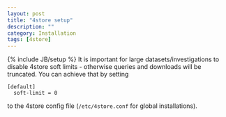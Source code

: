```yaml
---
layout: post
title: "4store setup"
description: ""
category: Installation
tags: [4store]
---
```

{% include JB/setup %}
It is important for large datasets/investigations to disable 4store soft limits - otherwise queries and downloads will be truncated. You can achieve that by setting

    [default]
      soft-limit = 0

to the 4store config file (`/etc/4store.conf` for global installations).
